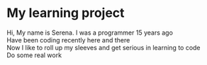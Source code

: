 <h1>My learning project</h1>
<P>Hi, My name is Serena. I was a programmer 15 years ago
<br>Have been coding recently here and there
<br>Now I like to roll up my sleeves and get serious in learning to code
<br>Do some real work </p>